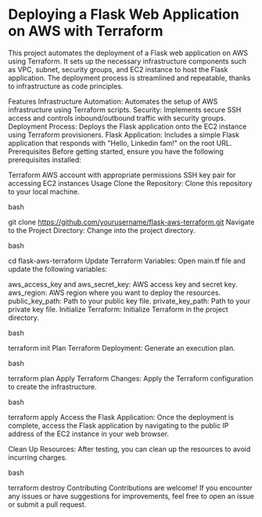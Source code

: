 # Deploying a Flask Web Application on AWS with Terraform
This project automates the deployment of a Flask web application on AWS using Terraform. It sets up the necessary infrastructure components such as VPC, subnet, security groups, and EC2 instance to host the Flask application. The deployment process is streamlined and repeatable, thanks to infrastructure as code principles.

Features
Infrastructure Automation: Automates the setup of AWS infrastructure using Terraform scripts.
Security: Implements secure SSH access and controls inbound/outbound traffic with security groups.
Deployment Process: Deploys the Flask application onto the EC2 instance using Terraform provisioners.
Flask Application: Includes a simple Flask application that responds with "Hello, Linkedin fam!" on the root URL.
Prerequisites
Before getting started, ensure you have the following prerequisites installed:

Terraform
AWS account with appropriate permissions
SSH key pair for accessing EC2 instances
Usage
Clone the Repository: Clone this repository to your local machine.

bash

git clone https://github.com/yourusername/flask-aws-terraform.git
Navigate to the Project Directory: Change into the project directory.

bash

cd flask-aws-terraform
Update Terraform Variables: Open main.tf file and update the following variables:

aws_access_key and aws_secret_key: AWS access key and secret key.
aws_region: AWS region where you want to deploy the resources.
public_key_path: Path to your public key file.
private_key_path: Path to your private key file.
Initialize Terraform: Initialize Terraform in the project directory.

bash

terraform init
Plan Terraform Deployment: Generate an execution plan.

bash

terraform plan
Apply Terraform Changes: Apply the Terraform configuration to create the infrastructure.

bash

terraform apply
Access the Flask Application: Once the deployment is complete, access the Flask application by navigating to the public IP address of the EC2 instance in your web browser.

Clean Up Resources: After testing, you can clean up the resources to avoid incurring charges.

bash

terraform destroy
Contributing
Contributions are welcome! If you encounter any issues or have suggestions for improvements, feel free to open an issue or submit a pull request.





